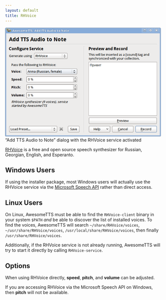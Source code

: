 ```yaml
---
layout: default
title: RHVoice
---
```



![AwesomeTTS note editor dialog with the RHVoice service activated](/assets/images/services.rhvoice.png)    &ldquo;Add TTS Audio to Note&rdquo; dialog with the RHVoice      service activated

[RHVoice](//github.com/Olga-Yakovleva/RHVoice.html) is  a free and open source speech synthesizer for Russian, Georgian, English,  and Esperanto.

## Windows Users

If using the installer package, most Windows users will actually use the  RHVoice service via the [Microsoft Speech API](/services/sapi5.html)  rather than direct access.

## Linux Users

On Linux, AwesomeTTS must be able to find the `RHVoice-client`  binary in your system `$PATH` _and_ be able to discover  the list of installed voices. To find the voices, AwesomeTTS will search  `~/share/RHVoice/voices`, `~/usr/share/RHVoice/voices`,  `/usr/local/share/RHVoice/voices`, then finally  `/usr/share/RHVoice/voices`.

Additionally, if the RHVoice service is not already running, AwesomeTTS  will try to start it directly by calling `RHVoice-service`.

## Options

When using RHVoice directly, **speed**,  **pitch**, and **volume** can be adjusted.

If you are accessing RHVoice via the Microsoft Speech API on Windows, then  **pitch** will not be available.